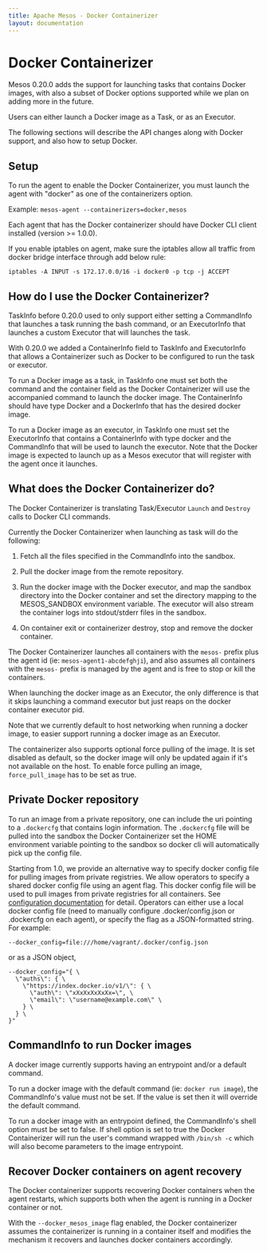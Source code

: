 ```yaml
---
title: Apache Mesos - Docker Containerizer
layout: documentation
---
```


# Docker Containerizer

Mesos 0.20.0 adds the support for launching tasks that contains Docker
images, with also a subset of Docker options supported while we plan
on adding more in the future.

Users can either launch a Docker image as a Task, or as an Executor.

The following sections will describe the API changes along with Docker
support, and also how to setup Docker.

## Setup

To run the agent to enable the Docker Containerizer, you must launch
the agent with "docker" as one of the containerizers option.

Example: `mesos-agent --containerizers=docker,mesos`

Each agent that has the Docker containerizer should have Docker CLI
client installed (version >= 1.0.0).

If you enable iptables on agent, make sure the iptables allow all
traffic from docker bridge interface through add below rule:

    iptables -A INPUT -s 172.17.0.0/16 -i docker0 -p tcp -j ACCEPT

## How do I use the Docker Containerizer?

TaskInfo before 0.20.0 used to only support either setting a
CommandInfo that launches a task running the bash command, or an
ExecutorInfo that launches a custom Executor that will launches the
task.

With 0.20.0 we added a ContainerInfo field to TaskInfo and
ExecutorInfo that allows a Containerizer such as Docker to be
configured to run the task or executor.

To run a Docker image as a task, in TaskInfo one must set both the
command and the container field as the Docker Containerizer will use
the accompanied command to launch the docker image.  The ContainerInfo
should have type Docker and a DockerInfo that has the desired docker
image.

To run a Docker image as an executor, in TaskInfo one must set the
ExecutorInfo that contains a ContainerInfo with type docker and the
CommandInfo that will be used to launch the executor.  Note that the
Docker image is expected to launch up as a Mesos executor that will
register with the agent once it launches.

## What does the Docker Containerizer do?

The Docker Containerizer is translating Task/Executor `Launch` and
`Destroy` calls to Docker CLI commands.

Currently the Docker Containerizer when launching as task will do the
following:

1. Fetch all the files specified in the CommandInfo into the sandbox.

2. Pull the docker image from the remote repository.

3. Run the docker image with the Docker executor, and map the sandbox
directory into the Docker container and set the directory mapping to
the MESOS_SANDBOX environment variable. The executor will also stream
the container logs into stdout/stderr files in the sandbox.

4. On container exit or containerizer destroy, stop and remove the
docker container.

The Docker Containerizer launches all containers with the `mesos-`
prefix plus the agent id (ie: `mesos-agent1-abcdefghji`), and also
assumes all containers with the `mesos-` prefix is managed by the
agent and is free to stop or kill the containers.

When launching the docker image as an Executor, the only difference is
that it skips launching a command executor but just reaps on the
docker container executor pid.

Note that we currently default to host networking when running a
docker image, to easier support running a docker image as an Executor.

The containerizer also supports optional force pulling of the image.
It is set disabled as default, so the docker image will only be
updated again if it's not available on the host. To enable force
pulling an image, `force_pull_image` has to be set as true.

## Private Docker repository

To run an image from a private repository, one can include the uri
pointing to a `.dockercfg` that contains login information.  The
`.dockercfg` file will be pulled into the sandbox the Docker
Containerizer set the HOME environment variable pointing to the
sandbox so docker cli will automatically pick up the config file.

Starting from 1.0, we provide an alternative way to specify docker
config file for pulling images from private registries. We allow
operators to specify a shared docker config file using an agent flag.
This docker config file will be used to pull images from private
registries for all containers. See [configuration
documentation](configuration.md) for detail. Operators can either use
a local docker config file (need to manually configure
.docker/config.json or .dockercfg on each agent), or specify the flag
as a JSON-formatted string. For example:

    --docker_config=file:///home/vagrant/.docker/config.json

or as a JSON object,

    --docker_config="{ \
      \"auths\": { \
        \"https://index.docker.io/v1/\": { \
          \"auth\": \"xXxXxXxXxXx=\", \
          \"email\": \"username@example.com\" \
        } \
      } \
    }"

## CommandInfo to run Docker images

A docker image currently supports having an entrypoint and/or a
default command.

To run a docker image with the default command (ie: `docker run
image`), the CommandInfo's value must not be set. If the value is set
then it will override the default command.

To run a docker image with an entrypoint defined, the CommandInfo's
shell option must be set to false.  If shell option is set to true the
Docker Containerizer will run the user's command wrapped with `/bin/sh
-c` which will also become parameters to the image entrypoint.

## Recover Docker containers on agent recovery

The Docker containerizer supports recovering Docker containers when
the agent restarts, which supports both when the agent is running in a
Docker container or not.

With the `--docker_mesos_image` flag enabled, the Docker containerizer
assumes the containerizer is running in a container itself and
modifies the mechanism it recovers and launches docker containers
accordingly.
